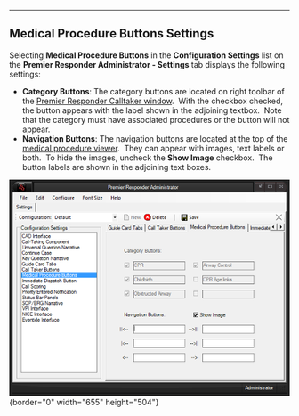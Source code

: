   ----------------------------------------
  **Medical Procedure Buttons Settings**
  ----------------------------------------

Selecting **Medical Procedure Buttons** in the **Configuration
Settings** list on the **Premier Responder Administrator - Settings**
tab displays the following settings:

-   **Category Buttons**: The category buttons are located on right
    toolbar of the [Premier Responder Calltaker
    window](Main%20Form.htm).  With the checkbox checked, the button
    appears with the label shown in the adjoining textbox.  Note that
    the category must have associated procedures or the button will not
    appear.
-   **Navigation Buttons**: The navigation buttons are located at the
    top of the [medical procedure viewer](Medical%20Procedures.htm). 
    They can appear with images, text labels or both.  To hide the
    images, uncheck the **Show Image** checkbox.  The button labels are
    shown in the adjoining text boxes.

![](Medical%20Procedure%20Buttons%20Settings_files/Image001.png){border="0"
width="655" height="504"}
